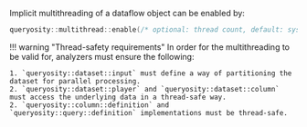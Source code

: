 
Implicit multithreading of a dataflow object can be enabled by:
```cpp
queryosity::multithread::enable(/* optional: thread count, default: system max. */);
```
!!! warning "Thread-safety requirements"
    In order for the multithreading to be valid for, analyzers must ensure the following:

    1. `queryosity::dataset::input` must define a way of partitioning the dataset for parallel processing.
    2. `queryosity::dataset::player` and `queryosity::dataset::column` must access the underlying data in a thread-safe way.
    2. `queryosity::column::definition` and `queryosity::query::definition` implementations must be thread-safe.